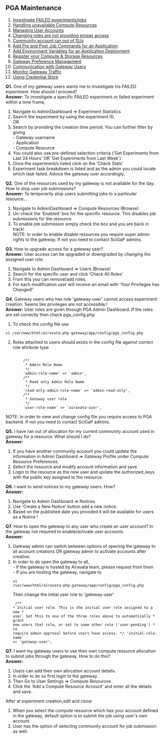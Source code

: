 ## PGA Maintenance


1. <a href="#FAILED">Investigate FAILED experiments/jobs</a></br>
2. <a href="#unavailable">Handling unavailable Compute Resources</a></br>
3. <a href= "#GtwyAccessI">Managing User Accounts</a></br>
4. <a href= "#GtwyAccessII">Changing roles are not providing proper access</a></br>
5. <a href= "#Allocation">Community account ran out of SUs</a></br>
6. <a href="#PrePostCommands">Add Pre and Post Job Commands for an Application</a></br>
7. <a href="#SampleApp">Add Environment Variables for an Application Deployment</a></br>
8. <a href= "#Resources">Register your Compute & Storage Resources</a></br>
9. <a href= "#Preference">Gateway Preference Management</a></br>
10. <a href= "#Notices">Communication with Gateway Users</a></br>
11. <a href= "#Traffic">Monitor Gateway Traffic</a></br>
12. <a href= "#Secure">Using Credential Store</a></br>

<b class="blue" id="FAILED">Q1.</b> One of my gateway users wants me to investigate his FAILED experiment. How should I proceed?
<br><b class="blue">Answer:</b> To investigate a specific FAILED experiment or failed experiment within a time frame,<br>
1. Navigate to AdminDashboard &#8658; Experiment Statistics <br>
2. Search the experiment by using the experiment ID. <br>
OR
3. Search by providing the creation time period. You can further filter by giving <br>
        - Gateway username<br>
        - Application<br>
        - Compute Resource <br>
4. You could also use pre-defined selection criteria ('Get Experiments from Last 24 Hours' OR 'Get Experiments from Last Week')<br/>
5. Once the experiment/s listed click on the 'Check Stats'
6. Experiment task breakdown is listed and as the admin you could locate which task failed. Advice the gateway user accordingly.

<b class="blue" id="unavailable">Q2.</b> One of the resources used by my gateway is not available for the day. How to stop user job submissions?
<br><b class="blue">Answer:</b> To temporarily stop users submitting jobs to a particular resource...<br>
1. Navigate to AdminDashboard &#8658; Compute Resources (Browse)<br>
2. Un-check the  'Enabled' box for the specific resource. This disables job submissions for the resource<br>
3. To enable job submission simply check the box and you are back in track!<br>
NOTE: In order to enable disable resources you require super admin rights to the gateway. If not you need to contact SciGaP admins.

<b class="blue" id="GtwyAccessI">Q3.</b> How to upgrade access for a gateway user?
<br><b class="blue">Answer:</b> User access can be upgraded or downgraded by changing the assigned user role.<br>
1. Navigate to Admin Dashboard &#8658; Users (Browse)<br>
2. Search for the specific user and click 'Check All Roles'<br>
3. From this you can remove/add roles.<br>
4. For each modification user will receive an email with 'Your Privileges has Changed!'<br>

<b class="blue" id="GtwyAccessII">Q4.</b> Gateway users who has role 'gateway-user' cannot access experiment creation. Seems like privileges are not accessible.!
<br><b class="blue">Answer:</b> User roles are given through PGA Admin Dashboard. If the roles are set correctly then check pga_config.php<br>
1. To check the config file use
<pre><code>vi /var/www/html/airavata-php-gateway/app/config/pga_config.php</code></pre>
2. Roles attached to users should exists in the config file against correct role attribute type
<pre><code>
        /**
         * Admin Role Name
         */
        'admin-role-name' => 'admin',
        /**
         * Read only Admin Role Name
         */
        'read-only-admin-role-name' => 'admin-read-only',
        /**
         * Gateway user role
         */
        'user-role-name' => 'airavata-user',
</code></pre>

NOTE: In order to view and change config file you require access to PGA backend. If not you need to contact SciGaP admins.

<b class="blue" id="Allocation">Q5.</b> I have ran out of allocation for my current community account used in gateway for a resource. What should I do?
<br><b class="blue">Answer:</b><br> 
1. If you have another community account you could update the information in Admin Dashboard &#8658; Gateway Profile under Compute Resource Preferences.<br>
2. Select the resource and modify account information and save.<br>
3. Login to the resource as the new user and update the authorized_keys with the public key assigned to the resource.<br>

<b class="blue">Q6.</b> I want to send notices to my gateway users. How?
<br><b class="blue">Answer:</b><br>
1.  Navigate to Admin Dashboard &#8658; Notices <br>
2. Use 'Create a New Notice' button add a new notice. <br>
3. Based on the published date you provided it will be available for users as a Notice !

<b class="blue">Q7.</b> How to open the gateway to any user who create an user account? In the gateway not required to enable/activate user accounts.
<br><b class="blue">Answer:</b><br>
1. Gateway admin can switch between options of opening the gateway to all account creations OR gateway admin to activate accounts after creation.<br>
2. In order to do open the gateway to all,<br>
        - If the gateway is hosted by Airavata team, please request from them <br>
        - If you are hosting the gateway, navigate to <pre><code>vi /var/www/html/airavata-php-gateway/app/config/pga_config.php</code></pre> Then change the initial user role to 'gateway-user' <br>
        <pre><code>
                /**
                 * Initial user role. This is the initial user role assigned to a new
                 * user. Set this to one of the three roles above to automatically
                 * grant new users that role, or set to some other role ('user-pending')
                 * to require admin approval before users have access.
                 */
                'initial-role-name' => 'gateway-user',
        </code></pre>
        
<b class="blue">Q7.</b> I want my gateway users to use their own compute resource allocation to submit jobs through the gateway. How to do this?
<br><b class="blue">Answer:</b><br>
1. Users can add their own allocation account details. <br>
2. In order to do so first login to the gateway.<br>
3. Then Go to User Settings &#8658; Compute Resources<br>
4. Click the 'Add a Compute Resource Account' and enter all the details and save.<br>

After at experiment creation,edit and clone<br>
1. When you select the compute resource which has your account defined in the gateway, default option is to submit the job using user's own account.<br>
2. User has the option of selecting community account for job submission as well.<br>